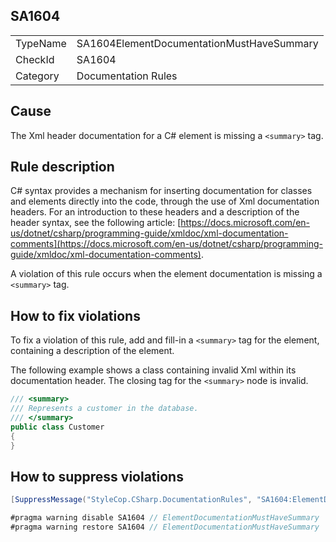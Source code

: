 ﻿## SA1604

<table>
<tr>
  <td>TypeName</td>
  <td>SA1604ElementDocumentationMustHaveSummary</td>
</tr>
<tr>
  <td>CheckId</td>
  <td>SA1604</td>
</tr>
<tr>
  <td>Category</td>
  <td>Documentation Rules</td>
</tr>
</table>

## Cause

The Xml header documentation for a C# element is missing a `<summary>` tag.

## Rule description

C# syntax provides a mechanism for inserting documentation for classes and elements directly into the code, through the use of Xml documentation headers. For an introduction to these headers and a description of the header syntax, see the following article: [https://docs.microsoft.com/en-us/dotnet/csharp/programming-guide/xmldoc/xml-documentation-comments](https://docs.microsoft.com/en-us/dotnet/csharp/programming-guide/xmldoc/xml-documentation-comments).

A violation of this rule occurs when the element documentation is missing a `<summary>` tag.

## How to fix violations

To fix a violation of this rule, add and fill-in a `<summary>` tag for the element, containing a description of the element.

The following example shows a class containing invalid Xml within its documentation header. The closing tag for the `<summary>` node is invalid.

```csharp
/// <summary>
/// Represents a customer in the database.
/// </summary>
public class Customer
{
}
```

## How to suppress violations

```csharp
[SuppressMessage("StyleCop.CSharp.DocumentationRules", "SA1604:ElementDocumentationMustHaveSummary", Justification = "Reviewed.")]
```

```csharp
#pragma warning disable SA1604 // ElementDocumentationMustHaveSummary
#pragma warning restore SA1604 // ElementDocumentationMustHaveSummary
```
